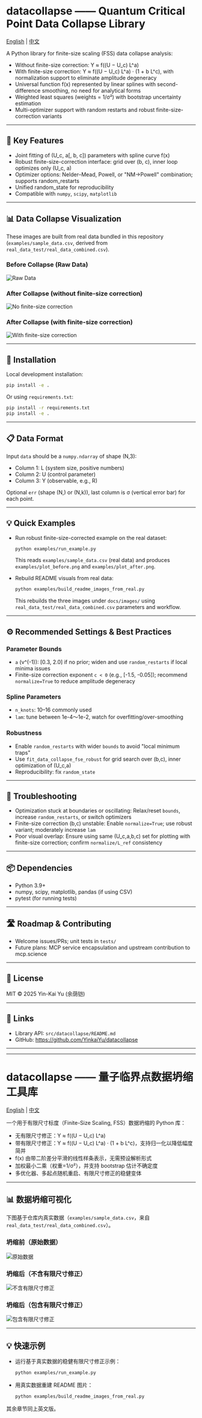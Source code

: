 # datacollapse —— Quantum Critical Point Data Collapse Library

[English](#datacollapse--quantum-critical-point-data-collapse-library) | [中文](#datacollapse--量子临界点数据坍缩工具库)

A Python library for finite-size scaling (FSS) data collapse analysis:
- Without finite-size correction: Y ≈ f((U − U_c) L^a)
- With finite-size correction: Y ≈ f((U − U_c) L^a) · (1 + b L^c), with normalization support to eliminate amplitude degeneracy
- Universal function f(x) represented by linear splines with second-difference smoothing, no need for analytical forms
- Weighted least squares (weights = 1/σ²) with bootstrap uncertainty estimation
- Multi-optimizer support with random restarts and robust finite-size-correction variants

---

## 🎯 Key Features
- Joint fitting of (U_c, a[, b, c]) parameters with spline curve f(x)
- Robust finite-size-correction interface: grid over (b, c), inner loop optimizes only (U_c, a)
- Optimizer options: Nelder–Mead, Powell, or "NM→Powell" combination; supports random_restarts
- Unified random_state for reproducibility
- Compatible with `numpy`, `scipy`, `matplotlib`

---

## 📊 Data Collapse Visualization

These images are built from real data bundled in this repository (`examples/sample_data.csv`, derived from `real_data_test/real_data_combined.csv`).

### Before Collapse (Raw Data)
![Raw Data](docs/images/raw_data.png)

### After Collapse (without finite-size correction)
![No finite-size correction](docs/images/nofse_collapse.png)

### After Collapse (with finite-size correction)
![With finite-size correction](docs/images/fse_collapse.png)

---

## 🚀 Installation

Local development installation:
```bash
pip install -e .
```

Or using `requirements.txt`:
```bash
pip install -r requirements.txt
pip install -e .
```

---

## 📋 Data Format

Input `data` should be a `numpy.ndarray` of shape (N,3):
- Column 1: L (system size, positive numbers)
- Column 2: U (control parameter)
- Column 3: Y (observable, e.g., R)

Optional `err` (shape (N,) or (N,k)), last column is σ (vertical error bar) for each point.

---

## 💡 Quick Examples

- Run robust finite-size-corrected example on the real dataset:
  ```bash
  python examples/run_example.py
  ```
  This reads `examples/sample_data.csv` (real data) and produces `examples/plot_before.png` and `examples/plot_after.png`.

- Rebuild README visuals from real data:
  ```bash
  python examples/build_readme_images_from_real.py
  ```
  This rebuilds the three images under `docs/images/` using `real_data_test/real_data_combined.csv` parameters and workflow.

---

## ⚙️ Recommended Settings & Best Practices

### Parameter Bounds
- `a` (ν^(-1)): [0.3, 2.0] if no prior; widen and use `random_restarts` if local minima issues
- Finite-size correction exponent `c < 0` (e.g., [-1.5, -0.05]); recommend `normalize=True` to reduce amplitude degeneracy

### Spline Parameters
- `n_knots`: 10–16 commonly used
- `lam`: tune between 1e-4～1e-2, watch for overfitting/over-smoothing

### Robustness
- Enable `random_restarts` with wider `bounds` to avoid "local minimum traps"
- Use `fit_data_collapse_fse_robust` for grid search over (b,c), inner optimization of (U_c,a)
- Reproducibility: fix `random_state`

---

## 🔧 Troubleshooting

- Optimization stuck at boundaries or oscillating: Relax/reset `bounds`, increase `random_restarts`, or switch optimizers
- Finite-size correction (b,c) unstable: Enable `normalize=True`; use robust variant; moderately increase `lam`
- Poor visual overlap: Ensure using same (U_c,a,b,c) set for plotting with finite-size correction; confirm `normalize/L_ref` consistency

---

## 📦 Dependencies

- Python 3.9+
- numpy, scipy, matplotlib, pandas (if using CSV)
- pytest (for running tests)

---

## 🛣️ Roadmap & Contributing

- Welcome issues/PRs; unit tests in `tests/`
- Future plans: MCP service encapsulation and upstream contribution to mcp.science

---

## 📄 License

MIT © 2025 Yin-Kai Yu (余荫铠)

---

## 🔗 Links

- Library API: `src/datacollapse/README.md`
- GitHub: https://github.com/YinkaiYu/datacollapse

---

---

# datacollapse —— 量子临界点数据坍缩工具库

[English](#datacollapse--quantum-critical-point-data-collapse-library) | [中文](#datacollapse--量子临界点数据坍缩工具库)

一个用于有限尺寸标度（Finite-Size Scaling, FSS）数据坍缩的 Python 库：
- 无有限尺寸修正：Y ≈ f((U − U_c) L^a)
- 带有限尺寸修正：Y ≈ f((U − U_c) L^a) · (1 + b L^c)，支持归一化以降低幅度简并
- f(x) 由带二阶差分平滑的线性样条表示，无需预设解析形式
- 加权最小二乘（权重=1/σ²），并支持 bootstrap 估计不确定度
- 多优化器、多起点随机重启、有限尺寸修正的稳健变体

---

## 📊 数据坍缩可视化

下图基于仓库内真实数据（`examples/sample_data.csv`，来自 `real_data_test/real_data_combined.csv`）。

### 坍缩前（原始数据）
![原始数据](docs/images/raw_data.png)

### 坍缩后（不含有限尺寸修正）
![不含有限尺寸修正](docs/images/nofse_collapse.png)

### 坍缩后（包含有限尺寸修正）
![包含有限尺寸修正](docs/images/fse_collapse.png)

---

## 💡 快速示例
- 运行基于真实数据的稳健有限尺寸修正示例：
  ```bash
  python examples/run_example.py
  ```
- 用真实数据重建 README 图片：
  ```bash
  python examples/build_readme_images_from_real.py
  ```

其余章节同上英文版。
